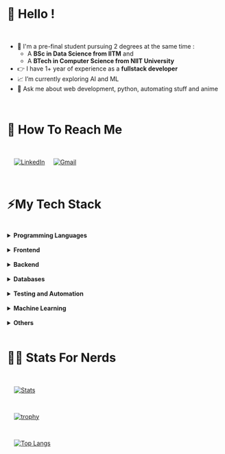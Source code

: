 <style type="text/css">
    img {
        margin: 0rem 0rem 0rem 1rem;
    }
</style>

# 👋 Hello !

<br>

- 📗 I'm a pre-final student pursuing 2 degrees at the same time :
  - A **BSc in Data Science from IITM** and
  - A **BTech in Computer Science from NIIT University**
- 👉 I have 1+ year of experience as a **fullstack developer**
- 📈 I’m currently exploring AI and ML 
- 💬 Ask me about web development, python, automating stuff and anime

<br>

# 📲 How To Reach Me

<br>

[![LinkedIn](https://img.shields.io/badge/linkedin-%230077B5.svg?style=for-the-badge&logo=linkedin&logoColor=white)](https://www.linkedin.com/s-vishvam)
[![Gmail](https://img.shields.io/badge/Gmail-D14836?style=for-the-badge&logo=gmail&logoColor=white)](s.vishvam1025@gmail.com)

<br>

# ⚡My Tech Stack 

<br>

<details>
    <summary><b>Programming Languages</b></summary>
    <div>
        <img src="https://img.shields.io/badge/python-3670A0?style=for-the-badge&logo=python&logoColor=ffdd54" alt="Python">
        <img src="https://img.shields.io/badge/c++-%2300599C.svg?style=for-the-badge&logo=c%2B%2B&logoColor=white" alt="C++">
        <img src="https://img.shields.io/badge/java-%23ED8B00.svg?style=for-the-badge&logo=java&logoColor=white" alt="Java">
        <img src="https://img.shields.io/badge/javascript-%23323330.svg?style=for-the-badge&logo=javascript&logoColor=%23F7DF1E" alt="Javascript">
        <img src="https://img.shields.io/badge/shell_script-%23121011.svg?style=for-the-badge&logo=gnu-bash&logoColor=white" alt="Bash">
    </div>

</details>

<br>

<details>
    <summary><b>Frontend</b></summary>
    <details>
        <summary><b>Markup, Templating and Styling</b></summary>
        <div>
            <img src="https://img.shields.io/badge/HTML5-E34F26?style=for-the-badge&logo=html5&logoColor=white" alt="HTML5">
            <img src="https://img.shields.io/badge/CSS3-1572B6?style=for-the-badge&logo=css3&logoColor=white" alt="CSS3">
            <img src="https://img.shields.io/badge/SASS-hotpink.svg?style=for-the-badge&logo=SASS&logoColor=white" alt="SASS">
            <img src="https://img.shields.io/badge/bootstrap-%23563D7C.svg?style=for-the-badge&logo=bootstrap&logoColor=white">
            <img src="https://img.shields.io/badge/tailwindcss-%2338B2AC.svg?style=for-the-badge&logo=tailwind-css&logoColor=white" alt="TailwindCSS">
            <img src="https://img.shields.io/badge/Markdown-000000?style=for-the-badge&logo=markdown&logoColor=white" alt="Markdown">
            <img src="https://img.shields.io/badge/latex-%23008080.svg?style=for-the-badge&logo=latex&logoColor=white" alt="LaTeX">
            <img src="https://img.shields.io/badge/Pug-FFF?style=for-the-badge&logo=pug&logoColor=A86454" alt="Pug Template">
            <img src="https://img.shields.io/badge/jinja-white.svg?style=for-the-badge&logo=jinja&logoColor=black" alt="Jinja Template">
        </div>
        <br>
    </details>
    <details>
        <summary><b>JavaScript Frameworks</b></summary>
        <div>        
            <img src="https://img.shields.io/badge/jquery-%230769AD.svg?style=for-the-badge&logo=jquery&logoColor=white" alt="jQuery">
            <img src="https://img.shields.io/badge/React-20232A?style=for-the-badge&logo=react&logoColor=61DAFB" alt="React">
            <img src="https://img.shields.io/badge/React_Router-CA4245?style=for-the-badge&logo=react-router&logoColor=white" alt="React Router">
            <img src="https://img.shields.io/badge/Vue.js-35495E?style=for-the-badge&logo=vuedotjs&logoColor=4FC08D" alt="Vue">
            <img src="https://img.shields.io/badge/Redux-593D88?style=for-the-badge&logo=redux&logoColor=white" alt="Redux">
            <img src="https://img.shields.io/badge/Socket.io-black?style=for-the-badge&logo=socket.io&badgeColor=010101">
            <img src="https://img.shields.io/badge/Babel-F9DC3e?style=for-the-badge&logo=babel&logoColor=black" alt="Babel">
        </div>
    </details>
    <details>
        <summary><b>Libraries</b></summary>
        <div>        
            <img src="https://img.shields.io/badge/p5%20js-ED225D?style=for-the-badge&logo=p5dotjs&logoColor=white" alt="p5.js">
            <img src="https://img.shields.io/badge/chart.js-F5788D.svg?style=for-the-badge&logo=chart.js&logoColor=white" alt="Chart.js">
        </div>
    </details>
</details>

<br>

<details>
    <summary><b>Backend</b></summary>
    <div>
        <img src="https://img.shields.io/badge/node.js-6DA55F?style=for-the-badge&logo=node.js&logoColor=white" alt="Node.js">
        <img src="https://img.shields.io/badge/express.js-%23404d59.svg?style=for-the-badge&logo=express&logoColor=%2361DAFB" alt="Express.js">
        <img src="https://img.shields.io/badge/flask-%23000.svg?style=for-the-badge&logo=flask&logoColor=white" alt="Flask">
        <img src="https://img.shields.io/badge/gunicorn-%298729.svg?style=for-the-badge&logo=gunicorn&logoColor=white" alt="Gunicorn">
    </div>
</details>

<br>
    
<details>
    <summary><b>Databases</b></summary>
    <div>
        <img src="https://img.shields.io/badge/MongoDB-%234ea94b.svg?style=for-the-badge&logo=mongodb&logoColor=white" alt="MongoDB">
        <img src="https://img.shields.io/badge/postgres-%23316192.svg?style=for-the-badge&logo=postgresql&logoColor=white" alt="PostgreSQL">
        <img src="https://img.shields.io/badge/sqlite-%2307405e.svg?style=for-the-badge&logo=sqlite&logoColor=white" alt="SQLite">
        <img src="https://img.shields.io/badge/redis-%23DD0031.svg?style=for-the-badge&logo=redis&logoColor=white" alt="Redis">
    </div>
</details>

<br>

    
<details>
    <summary><b>Testing and Automation</b></summary>
    <div>
        <img src="https://img.shields.io/badge/-jest-%23C21325?style=for-the-badge&logo=jest&logoColor=white" alt="Jest">
        <img src="https://img.shields.io/badge/Selenium-43B02A?style=for-the-badge&logo=Selenium&logoColor=white" alt="Selenium">
    </div>
</details>

<br>

<details>
    <summary><b>Machine Learning</b></summary>
    <div>
        <img src="https://img.shields.io/badge/numpy-%23013243.svg?style=for-the-badge&logo=numpy&logoColor=white" alt="Numpy">
        <img src="https://img.shields.io/badge/pandas-%23150458.svg?style=for-the-badge&logo=pandas&logoColor=white" alt="Pandas">
        <img src="https://img.shields.io/badge/scikit--learn-%23F7931E.svg?style=for-the-badge&logo=scikit-learn&logoColor=white" alt="Scikit-Learn">
        <img src="https://img.shields.io/badge/Matplotlib-%23ffffff.svg?style=for-the-badge&logo=Matplotlib&logoColor=black" alt="Matplotlib">
        <img src="https://img.shields.io/badge/jupyter-%23FA0F00.svg?style=for-the-badge&logo=jupyter&logoColor=white" alt="Jupyter Notebook">
    </div>
</details>

<br>

<details>
    <summary><b>Others</b></summary>
    <details>
        <summary><b>Text Editors and IDEs</b></summary>
        <div>
            <img src="https://img.shields.io/badge/git-%23F05033.svg?style=for-the-badge&logo=git&logoColor=white" alt="Git">
            <img src="https://img.shields.io/badge/github-%23121011.svg?style=for-the-badge&logo=github&logoColor=white" alt="GitHub">
            <img src="https://img.shields.io/badge/Visual%20Studio%20Code-0078d7.svg?style=for-the-badge&logo=visual-studio-code&logoColor=white" alt="Visual Studio Code">
            <img src="https://img.shields.io/badge/Atom-%2366595C.svg?style=for-the-badge&logo=atom&logoColor=white" alt="Atom">
            <img src="https://img.shields.io/badge/Replit-DD1200?style=for-the-badge&logo=Replit&logoColor=white" alt="Replit">
            <img src="https://img.shields.io/badge/CodePen-white?style=for-the-badge&logo=codepen&logoColor=black" alt="Codepen">
        </div>
    </details>
    <details>
        <summary><b>Development Tools</b></summary>
        <div>
            <img src="https://img.shields.io/badge/Postman-FF6C37?style=for-the-badge&logo=postman&logoColor=white" alt="Postman">
            <img src="https://img.shields.io/badge/Insomnia-black?style=for-the-badge&logo=insomnia&logoColor=5849BE" alt="Insomnia">
            <img src="https://img.shields.io/badge/-Swagger-%23Clojure?style=for-the-badge&logo=swagger&logoColor=white" alt="Swagger">
    </details>
    <details>
        <summary><b>Version Control, Deployment and Cloud-Related Tools</b></summary>
        <div>
            <img src="https://img.shields.io/badge/heroku-%23430098.svg?style=for-the-badge&logo=heroku&logoColor=white" alt="Heroku">
            <img src="https://img.shields.io/badge/netlify-%23000000.svg?style=for-the-badge&logo=netlify&logoColor=#00C7B7" alt="Netlify">
            <img src="https://img.shields.io/badge/Render-%46E3B7.svg?style=for-the-badge&logo=render&logoColor=white" alt="Render">
            <img src="https://img.shields.io/badge/vercel-%23000000.svg?style=for-the-badge&logo=vercel&logoColor=white" alt="Vercel">
            <img src="https://img.shields.io/badge/GoogleCloud-%234285F4.svg?style=for-the-badge&logo=google-cloud&logoColor=white" alt="Google Cloud Platform">
        </div>
    </details>
    <details>
        <summary><b>Productivity Tools</b></summary>
        <div>
            <img src="https://img.shields.io/badge/jira-%230A0FFF.svg?style=for-the-badge&logo=jira&logoColor=white" alt="Jira">
            <img src="https://img.shields.io/badge/Notion-%23000000.svg?style=for-the-badge&logo=notion&logoColor=white" alt="Notion">
        </div>
    </details>
</details>


<br>


# 👨‍💻 Stats For Nerds

<br>

[![Stats](https://github-readme-stats.vercel.app/api?username=Vishvam10&show_icons=true)](https://github-readme-stats.vercel.app/api?username=Vishvam10&show_icons=true)

<br>

[![trophy](https://github-profile-trophy.vercel.app/?username=Vishvam10&theme=juicyfresh&no-frame=true&column=4&&margin-w=20&no-bg=true)](https://github-profile-trophy.vercel.app/?username=Vishvam10&theme=juicyfresh&no-frame=true&column=4&&margin-w=20&no-bg=true)

<br>

[![Top Langs](https://github-readme-stats.vercel.app/api/top-langs/?username=Vishvam10&layout=compact)](https://github.com/anuraghazra/github-readme-stats)
